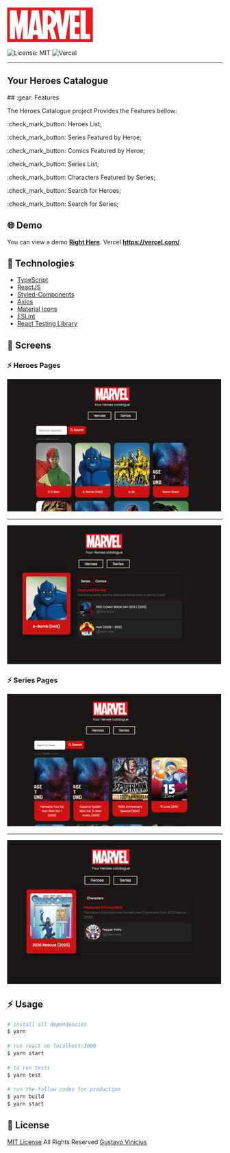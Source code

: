 <p>
 <img height="80" alt="Heroes" src="/src/assets/img/logo.png">
</p>


![License: MIT](https://img.shields.io/badge/License-MIT-red.svg)  ![Vercel](http://therealsujitk-vercel-badge.vercel.app/?app=therealsujitk-vercel-badge)


<hr>
<h2>Your Heroes Catalogue</h2>
## :gear: Features

The Heroes Catalogue project Provides the Features bellow:
<p>:check_mark_button: Heroes List;</p>
<p>:check_mark_button: Series Featured by Heroe;</p>
<p>:check_mark_button: Comics Featured by Heroe;</p>
<p>:check_mark_button: Series List;</p>
<p>:check_mark_button: Characters Featured by Series;</p>
<p>:check_mark_button: Search for Heroes;</p>
<p>:check_mark_button: Search for Series;</p>

## :globe_with_meridians: Demo

You can view a demo **[Right Here](https://app-marvel-heroes.netlify.app/)**.
Vercel **https://vercel.com/**.


## :rocket: Technologies

- [TypeScript](https://www.typescriptlang.org/)
- [ReactJS](https://reactjs.org/)
- [Styled-Components](https://styled-components.com/)
- [Axios](https://github.com/axios/axios)
- [Material Icons](https://material-ui.com/pt/components/material-icons/)
- [ESLint](https://eslint.org/)
- [React Testing Library](https://testing-library.com/)

## :camera_flash: Screens

### :zap: Heroes Pages

<p>
 <img width="500" alt="Heroes List" src="/src/assets/screens/heroes.png">
</p>
<hr>
<p >
 <img width="500" alt="Heroes" src="/src/assets/screens/singlehero.png">
</p>

### :zap: Series Pages

<p >
 <img width="500" alt="Series List" src="/src/assets/screens/series.png">
</p>
<hr>
<p >
 <img width="500" alt="Series" src="/src/assets/screens/singleserie.png">
</p>


## :zap: Usage

```bash
# install all dependencies
$ yarn

# run react on localhost:3000 
$ yarn start

# to run tests
$ yarn test

# run the follow codes for production
$ yarn build
$ yarn start


```

## :page_facing_up: License

[MIT License](LICENSE.md)
All Rights Reserved
[Gustavo Vinicius](https://github/gustavowebjs)


